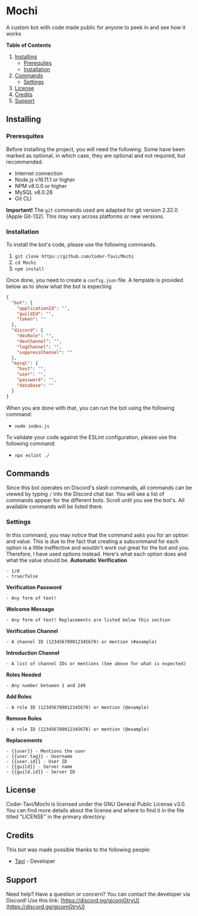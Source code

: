 # Mochi
A custom bot with code made public for anyone to peek in and see how it works

**Table of Contents**
1. [Installing](#installing)
    - [Prerequites](#preresquites)
    - [Installation](#installation)
2. [Commands](#commands)
    - [Settings](#settings)
3. [License](#license)
4. [Credits](#credits)
5. [Support](#support)

## Installing ##
### Preresquites ###
Before installing the project, you will need the following. Some have been marked as optional, in which case, they are optional and not required, but recommended.

* Internet connection
* Node.js v16.11.1 or higher
* NPM v8.0.0 or higher
* MySQL v8.0.28
* Git CLI

**Important!** The `git` commands used are adapted for git version 2.32.0 (Apple Git-132). This may vary across platforms or new versions.

### Installation ###
To install the bot's code, please use the following commands.

1. `git clone https://github.com/Coder-Tavi/Mochi`
2. `cd Mochi`
3. `npm install`

Once done, you need to create a `config.json` file. A template is provided below as to show what the bot is expecting
```json
{
  "bot": {
    "applicationId": "",
    "guildId": "",
    "token": ""
  },
  "discord": {
    "devRole": "",
    "devChannel": "",
    "logChannel": "",
    "suppressChannel": ""
  },
  "mysql": {
    "host": "",
    "user": "",
    "password": "",
    "database": ""
  }
}
```

When you are done with that, you can run the bot using the following command:
* `node index.js`

To validate your code against the ESLint configuration, please use the following command:
* `npx eslint ./`

## Commands ##
Since this bot operates on Discord's slash commands, all commands can be viewed by typing `/` into the Discord chat bar. You will see a list of commands appear for the different bots. Scroll until you see the bot's. All available commands will be listed there.
### Settings ###
In this command, you may notice that the command asks you for an option and value. This is due to the fact that creating a subcommand for each option is a little ineffective and wouldn't work out great for the bot and you. Therefore, I have used options instead. Here's what each option does and what the value should be.
**Automatic Verification**
```
- 1/0
- true/false
```
**Verification Password**
```
- Any form of text!
```
**Welcome Message**
```
- Any form of text! Replacements are listed below this section
```
**Verification Channel**
```
- A channel ID (123456789012345678) or mention (#example)
```
**Introduction Channel**
```
- A list of channel IDs or mentions (See above for what is expected)
```
**Roles Needed**
```
- Any number between 1 and 249
```
**Add Roles**
```
- A role ID (123456789012345678) or mention (@example)
```
**Remove Roles**
```
- A role ID (123456789012345678) or mention (@example)
```
**Replacements**
```
- {{user}} - Mentions the user
- {{user.tag}} - Username
- {{user.id}} - User ID
- {{guild}} - Server name
- {{guild.id}} - Server ID
```

## License ##
Coder-Tavi/Mochi is licensed under the GNU General Public License v3.0. You can find more details about the license and where to find it in the file titled "LICENSE" in the primary directory.

## Credits ##
This bot was made possible thanks to the following people:
- [Tavi](https://github.com/Coder-Tavi) - Developer

## Support ##
Need help? Have a question or concern? You can contact the developer via Discord! Use this link: [https://discord.gg/gjcpmGtryU](https://discord.gg/gjcpmGtryU)